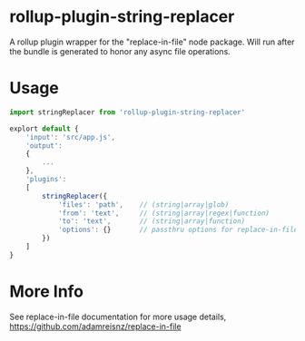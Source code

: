 # rollup-plugin-string-replacer
A rollup plugin wrapper for the "replace-in-file" node package. Will run after the bundle is generated to honor any async file operations.

# Usage
```javascript
import stringReplacer from 'rollup-plugin-string-replacer'

explort default {
	'input': 'src/app.js',
	'output': 
	{
		...
	},
	'plugins': 
	[
		stringReplacer({
			'files': 'path', 	// (string|array|glob)
			'from': 'text', 	// (string|array|regex|function)
			'to': 'text', 		// (string|array|function)
			'options': {} 		// passthru options for replace-in-file
		})
	]
}
```
# More Info
See replace-in-file documentation for more usage details, https://github.com/adamreisnz/replace-in-file
